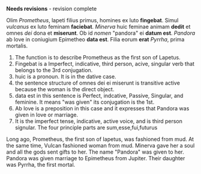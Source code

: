 **Needs revisions** - revision complete




Olim *Prometheus*, lapeti filius primus, homines ex luto **fingebat**. Simul *vulcanus* ex luto feminam **faciebat**. *Minerva* huic feminae animam **dedit** et omnes *dei* dona et **miserunt**. Ob id *nomen* "pandora" ei **datum est**. *Pandora* ab love in coniugium Epimetheo **data est**. Filia eorum **erat** *Pyrrha*, prima mortalis.



1. The function is to describe Prometheus as the first son of Lapetus.
2. Fingebat is a Imperfect, indicative, third person, acive, singular verb that belongs to the 3rd conjugation.
3. huic is a pronoun. It is in the dative case.
4. the sentence structure of omnes dei ei miserunt is transitive active because the woman is the direct object.
5. data est in this sentence is Perfect, indcative, Passive, Singular, and feminine. It means "was given" its conjugation is the 1st.
6. Ab love is a preposition in this case and it expresses that Pandora was given in love or marriage. 
7. It is the imperfect tense, indicative, active voice, and is third person signular. The four principle parts are sum,esse,fui,futurus



Long ago, Prometheus, the first son of Iapetus, was fashioned from mud. At the same time, Vulcan fashioned woman from mud. Minerva gave her a soul and all the gods sent gifts to her. The name "Pandora" was given to her. Pandora was given marriage to Epimetheus from Jupiter. Their daughter was Pyrrha, the first mortal.
